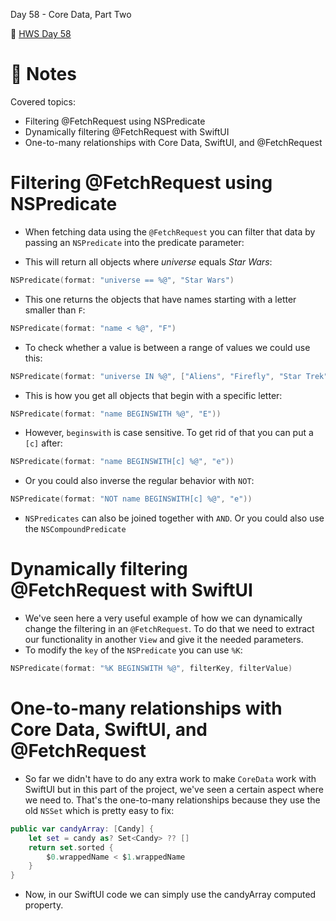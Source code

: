 Day 58 - Core Data, Part Two

🔗 [HWS Day 58](https://www.hackingwithswift.com/100/swiftui/58)


# 📝 Notes

Covered topics:

- Filtering @FetchRequest using NSPredicate
- Dynamically filtering @FetchRequest with SwiftUI
- One-to-many relationships with Core Data, SwiftUI, and @FetchRequest

# Filtering @FetchRequest using NSPredicate

- When fetching data using the `@FetchRequest` you can filter that data by passing an `NSPredicate` into the predicate parameter:

- This will return all objects where *universe* equals *Star Wars*:

```swift
NSPredicate(format: "universe == %@", "Star Wars")
```

- This one returns the objects that have names starting with a letter smaller than `F`:

```swift
NSPredicate(format: "name < %@", "F")
```

- To check whether a value is between a range of values we could use this:

```swift
NSPredicate(format: "universe IN %@", ["Aliens", "Firefly", "Star Trek"])
```

- This is how you get all objects that begin with a specific letter:

```swift
NSPredicate(format: "name BEGINSWITH %@", "E"))
```

- However, `beginswith` is case sensitive. To get rid of that you can put a `[c]` after:

```swift
NSPredicate(format: "name BEGINSWITH[c] %@", "e"))
```

- Or you could also inverse the regular behavior with `NOT`:

```swift
NSPredicate(format: "NOT name BEGINSWITH[c] %@", "e"))
```

- `NSPredicates` can also be joined together with `AND`. Or you could also use the `NSCompoundPredicate`

# Dynamically filtering @FetchRequest with SwiftUI

- We've seen here a very useful example of how we can dynamically change the filtering in an `@FetchRequest`. To do that we need to extract our functionality in another `View` and give it the needed parameters.
- To modify the `key` of the `NSPredicate` you can use `%K`:

```swift
NSPredicate(format: "%K BEGINSWITH %@", filterKey, filterValue)
```


# One-to-many relationships with Core Data, SwiftUI, and @FetchRequest

- So far we didn't have to do any extra work to make `CoreData` work with SwiftUI but in this part of the project, we've seen a certain aspect where we need to. That's the one-to-many relationships because they use the old `NSSet` which is pretty easy to fix:

```swift
public var candyArray: [Candy] {
    let set = candy as? Set<Candy> ?? []
    return set.sorted {
        $0.wrappedName < $1.wrappedName
    }
}
```

- Now, in our SwiftUI code we can simply use the candyArray computed property.